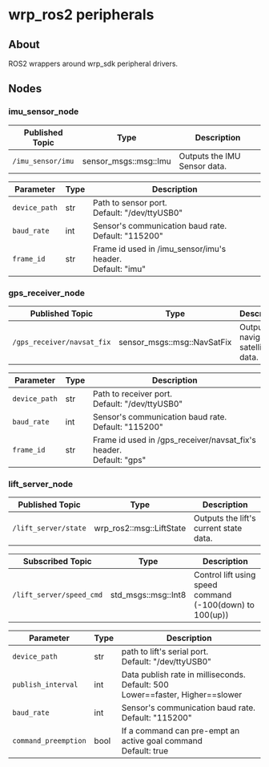 # wrp_ros2 peripherals

## About

ROS2 wrappers around wrp_sdk peripheral drivers.

## Nodes


### imu_sensor_node
| Published Topic | Type | Description |
| --- | --- | --- |
| `/imu_sensor/imu` | sensor_msgs::msg::Imu | Outputs the IMU Sensor data. |

| Parameter | Type | Description |
| --- | --- | --- |
| `device_path` |str | Path to sensor port.<br />Default: "/dev/ttyUSB0"<br /> |
| `baud_rate` | int | Sensor's communication baud rate.<br />Default: "115200"|
| `frame_id` | str | Frame id used in /imu_sensor/imu's header.<br />Default: "imu"|


### gps_receiver_node
| Published Topic | Type | Description |
| --- | --- | --- |
| `/gps_receiver/navsat_fix` | sensor_msgs::msg::NavSatFix | Outputs the navigation satellite fix data. |

| Parameter | Type | Description |
| --- | --- | --- |
| `device_path` |str | Path to receiver port.<br />Default: "/dev/ttyUSB0"<br /> |
| `baud_rate` | int | Sensor's communication baud rate.<br />Default: "115200"|
| `frame_id` | str | Frame id used in /gps_receiver/navsat_fix's header.<br />Default: "gps"|


### lift_server_node
| Published Topic | Type | Description |
| --- | --- | --- |
| `/lift_server/state` | wrp_ros2::msg::LiftState | Outputs the lift's current state data. |

| Subscribed Topic | Type | Description |
| --- | --- | --- |
|`/lift_server/speed_cmd` | std_msgs::msg::Int8 | Control lift using speed command <br/> (-100(down) to 100(up))|

| Parameter | Type | Description |
| --- | --- | --- |
| `device_path` |str | path to lift's serial port.<br />Default: "/dev/ttyUSB0"<br /> |
| `publish_interval` | int | Data publish rate in milliseconds.<br />Default: 500<br />Lower==faster, Higher==slower|
| `baud_rate` | int | Sensor's communication baud rate.<br />Default: "115200"|
| `command_preemption` | bool | If a command can pre-empt an active goal command<br />Default: true|

